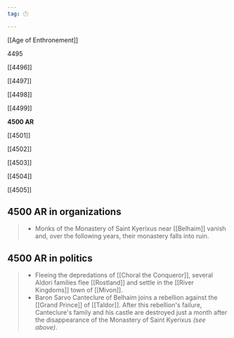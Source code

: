 ```yaml
---
tag: 🕛

---
```

[[Age of Enthronement]]


4495

[[4496]]

[[4497]]

[[4498]]

[[4499]]

**4500 AR**

[[4501]]

[[4502]]

[[4503]]

[[4504]]

[[4505]]



## 4500 AR in organizations

>  - Monks of the Monastery of Saint Kyerixus near [[Belhaim]] vanish and, over the following years, their monastery falls into ruin.


## 4500 AR in politics

>  - Fleeing the depredations of [[Choral the Conqueror]], several Aldori families flee [[Rostland]] and settle in the [[River Kingdoms]] town of [[Mivon]].
>  - Baron Sarvo Canteclure of Belhaim joins a rebellion against the [[Grand Prince]] of [[Taldor]]. After this rebellion's failure, Canteclure's family and his castle are destroyed just a month after the disappearance of the Monastery of Saint Kyerixus *(see above)*.






